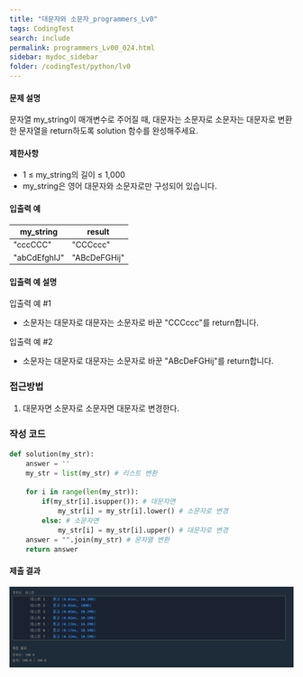 ```yaml
---
title: "대문자와 소문자_programmers_Lv0"
tags: CodingTest
search: include
permalink: programmers_Lv00_024.html
sidebar: mydoc_sidebar
folder: /codingTest/python/lv0
---
```



#### 문제 설명 <br>

문자열 my_string이 매개변수로 주어질 때, 대문자는 소문자로 소문자는 대문자로 변환한 문자열을 return하도록 solution 함수를 완성해주세요.

#### 제한사항 <br>

- 1 ≤ my_string의 길이 ≤ 1,000
- my_string은 영어 대문자와 소문자로만 구성되어 있습니다.

#### 입출력 예 <br>
  
my_string|	result
---|---
"cccCCC"|	"CCCccc"
"abCdEfghIJ"|	"ABcDeFGHij"

#### 입출력 예 설명 <br>

입출력 예 #1
- 소문자는 대문자로 대문자는 소문자로 바꾼 "CCCccc"를 return합니다.

입출력 예 #2
- 소문자는 대문자로 대문자는 소문자로 바꾼 "ABcDeFGHij"를 return합니다.

### 접근방법 <br>

1. 대문자면 소문자로 소문자면 대문자로 변경한다.

### 작성 코드 <br>

```python
def solution(my_str):
    answer = ''
    my_str = list(my_str) # 리스트 변환
    
    for i in range(len(my_str)):
        if(my_str[i].isupper()): # 대문자면
            my_str[i] = my_str[i].lower() # 소문자로 변경
        else: # 소문자면
            my_str[i] = my_str[i].upper() # 대문자로 변경
    answer = "".join(my_str) # 문자열 변환
    return answer
```

#### 제출 결과

![제출 결과](\images\programmers_Lv00_024.png)



